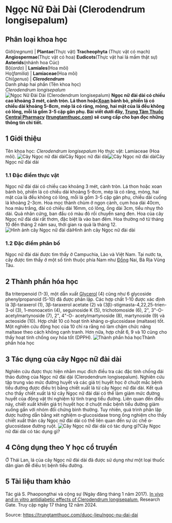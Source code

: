# Ngọc Nữ Đài Dài (Clerodendrum longisepalum)

Phân loại khoa học  
---  
Giới(_regnum_) |  **Plantae**(Thực vật) **Tracheophyta** (Thực vật có mạch) **Angiospermae**(Thực vật có hoa) **Eudicots**(Thực vật hai lá mầm thật sự) **Asterids**(nhánh hoa Cúc)  
Bộ(_ordo_) | **Lamiales**(Hoa môi)  
Họ(_familia_) | **Lamiaceae**(Hoa môi)  
Chi(_genus_) | **_Clerodendrum_**  
Danh pháp hai phần (Tên khoa học)  
_Clerodendrum longisepalum_  
![Ngọc Nữ Đài Dài \(Clerodendrum longisepalum\)](https://trungtamthuoc.com/images/others/ngoc-nu-dai-dai-0231.jpg)
**Ngọc nữ đài dài có chiều cao khoảng 3 mét, cành tròn. Lá thon hoặc[Xoan](https://trungtamthuoc.com/duoc-lieu/cay-xoan "Xoan") bánh bò, phiến lá có chiều dài khoảng 5-8cm, mép lá có răng, mỏng, hai mặt của lá đều không có lông, mỗi lá gồm 3-5 cặp gân phụ. Bài viết dưới đây, [Trung Tâm Thuốc Central Pharmacy](https://trungtamthuoc.com/ "Trung Tâm Thuốc Central Pharmacy") ([trungtamthuoc.com](https://trungtamthuoc.com/ "trungtamthuoc.com")) sẽ cung cấp cho bạn đọc những thông tin chi tiết.**
##  1 Giới thiệu
Tên khoa học: _Clerodendrum longisepalum_
Họ thực vật: Lamiaceae (Hoa môi).
![Cây Ngọc nữ đài dài](https://trungtamthuoc.com/images/item/ngoc-nu-dai-dai-4.jpg)Cây Ngọc nữ đài dài![Cây Ngọc nữ đài dài](https://trungtamthuoc.com/images/item/ngoc-nu-dai-dai-0.jpg)Cây Ngọc nữ đài dài
### 1.1 Đặc điểm thực vật
Ngọc nữ đài dài có chiều cao khoảng 3 mét, cành tròn.
Lá thon hoặc xoan bánh bò, phiến lá có chiều dài khoảng 5-8cm, mép lá có răng, mỏng, hai mặt của lá đều không có lông, mỗi lá gồm 3-5 cặp gân phụ, chiều dài cuống lá khoảng 2-3cm.
Hoa mọc thành chùm ở ngọn cành, cụm hoa dài 40cm, hoa màu trắng, đài có chiều dài 16mm, có lông, ống dài 3cm, tiểu nhụy thò dài.
Quả nhân cứng, ban đầu có màu đỏ rồi chuyển sang đen.
Hoa của cây Ngọc nữ đài dài rất thơm, đặc biệt là vào ban đêm. Hoa thường nở từ tháng 10 đến tháng 2 năm sau, thời gian ra quả là tháng 12.
![Hình ảnh cây Ngọc nữ đài dài](https://trungtamthuoc.com/images/item/ngoc-nu-dai-dai-1.jpg)Hình ảnh cây Ngọc nữ đài dài
### 1.2 Đặc điểm phân bố
Ngọc nữ đài dài được tìm thấy ở Campuchia, Lào và Việt Nam. Tại nước ta, cây được tìm thấy ở một số tỉnh thuộc phía Nam như [Đồng](https://trungtamthuoc.com/hoat-chat/dong "Đồng") Nai, Bà Rịa Vũng Tàu.
##  2 Thành phần hóa học
Ba triterpenoid (1-3), một dẫn xuất [Glycerol](https://trungtamthuoc.com/hoat-chat/glycerol "Glycerol") (4) cũng như 6 glycoside phenylpropanoid (5-10) đã được phân lập. Các hợp chất 1-10 được xác định là 3β-taraxerol (1), 3β-taraxerol acetate (2) và (3β)-stigmasta-4,22,25-trien- 3-ol (3), 1-monoacetin (4), seguinoside K (5), trichotomoside (6), 2", 3"-O-acetylmartynoside (7), 2", 4"-O- acetylmartynoside (8), martynoside (9) và acteoside (10).
Hợp chất 10 có hoạt tính kháng α-glucosidase (maltase) tốt. Một nghiên cứu động học của 10 chỉ ra rằng nó làm chậm chức năng maltase theo cách không cạnh tranh. Hơn nữa, hợp chất 6, 9 và 10 cũng cho thấy hoạt tính chống oxy hóa tốt (DPPH).
![Thành phần hóa học](https://trungtamthuoc.com/images/item/ngoc-nu-dai-dai-2.jpg)Thành phần hóa học
##  3 Tác dụng của cây Ngọc nữ đài dài
Nghiên cứu được thực hiện nhằm mục đích điều tra các đặc tính chống đái tháo đường của Ngọc nữ đài dài (Clerodendrum longisepalum). Nghiên cứu tập trung vào mức đường huyết và các giá trị huyết học ở chuột mắc bệnh tiểu đường được điều trị bằng chiết xuất lá từ cây Ngọc nữ đài dài. Kết quả cho thấy chiết xuất lá từ cây Ngọc nữ đài dài có thể làm giảm mức đường huyết của động vật thí nghiệm từ tình trạng tiểu đường. Liên quan đến điều này, chiết xuất khiến giá trị huyết học ở chuột mắc bệnh tiểu đường giảm xuống gần với nhóm đối chứng bình thường. Tuy nhiên, quá trình phân lập được hướng dẫn bằng xét nghiệm α-glucosidase trong ống nghiệm cho thấy chiết xuất thân cây Ngọc nữ đài dài có thể liên quan đến sự ức chế α-glucosidase đường ruột. 
![Cây Ngọc nữ đài dài có tác dụng gì?](https://trungtamthuoc.com/images/item/ngoc-nu-dai-dai-3.jpg)Cây Ngọc nữ đài dài có tác dụng gì?
##  4 Công dụng theo Y học cổ truyền
Ở Thái Lan, lá của cây Ngọc nữ đài dài đã được sử dụng như một loại thuốc dân gian để điều trị bệnh tiểu đường.
##  5 Tài liệu tham khảo
Tác giả S. Phaopongthai và cộng sự (Ngày đăng tháng 1 năm 2017). [In vivo and in vitro antidiabetic effects of Clerodendrum longisepalum](https://www.researchgate.net/publication/318927343_In_vivo_and_in_vitro_antidiabetic_effects_of_Clerodendrum_longisepalum), Research Gate. Truy cập ngày 17 tháng 12 năm 2024.


Source: https://trungtamthuoc.com/duoc-lieu/ngoc-nu-dai-dai
